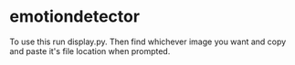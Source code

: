 # emotiondetector

To use this run display.py. Then find whichever image you want and copy and paste it's file location when prompted.
